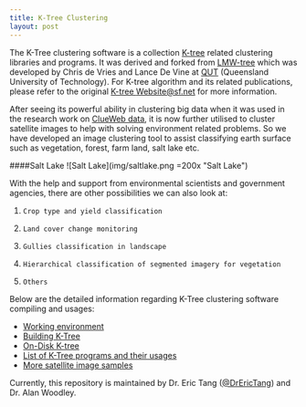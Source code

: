 ```yaml
---
title: K-Tree Clustering
layout: post
---
```


The K-Tree clustering software is a collection [K-tree](http://eprints.qut.edu.au/16976/1/k-tree.pdf) related clustering libraries and programs. It was derived and forked from [LMW-tree](https://github.com/cmdevries/LMW-tree) which was developed by Chris de Vries and Lance De Vine at [QUT](http://www.qut.edu.au) (Queensland University of Technology). For K-tree algorithm and its related publications, please refer to the original [K-tree Website@sf.net](http://ktree.sf.net) for more information.

After seeing its powerful ability in clustering big data when it was used in the research work on [ClueWeb data](http://www.lemurproject.org/clueweb12.php/), it is now further utilised to cluster satellite images to help with solving environment related problems. So we have developed an image clustering tool to assist classifying earth surface such as vegetation, forest, farm land, salt lake etc. 

####Salt Lake
![Salt Lake](img/saltlake.png =200x  "Salt Lake")


With the help and support from environmental scientists and government agencies, there are other possibilities we can also look at:

1.     Crop type and yield classification
2.     Land cover change monitoring
3.     Gullies classification in landscape
4.     Hierarchical classification of segmented imagery for vegetation
5.     Others

Below are the detailed information regarding K-Tree clustering software compiling and usages:

- [Working environment](environment)
- [Building K-Tree](building)
- [On-Disk K-tree](on-disk-ktree)
- [List of K-Tree programs and their usages](list)
- [More satellite image samples](sample-images)

Currently, this repository is maintained by Dr. Eric Tang ([@DrEricTang](https://twitter.com/DrEricTang)) and Dr. Alan Woodley.
